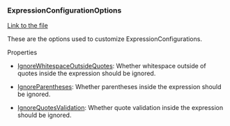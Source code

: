 ### ExpressionConfigurationOptions

[Link to the file](/api/ExpressionEvaluatorForDotNet.ExpressionConfigurationOptions.html)

These are the options used to customize ExpressionConfigurations. 

Properties

- [IgnoreWhitespaceOutsideQuotes](/api/ExpressionEvaluatorForDotNet.ExpressionConfigurationOptions.html#ExpressionEvaluatorForDotNet_ExpressionConfigurationOptions_IgnoreWhitespaceOutsideQuotes): Whether whitespace outside of quotes inside the expression should be ignored.

- [IgnoreParentheses](/api/ExpressionEvaluatorForDotNet.ExpressionConfigurationOptions.html#ExpressionEvaluatorForDotNet_ExpressionConfigurationOptions_IgnoreParentheses): Whether parentheses inside the expression should be ignored.

- [IgnoreQuotesValidation](/api/ExpressionEvaluatorForDotNet.ExpressionConfigurationOptions.html#ExpressionEvaluatorForDotNet_ExpressionConfigurationOptions_IgnoreQuotesValidation): Whether quote validation inside the expression should be ignored.
